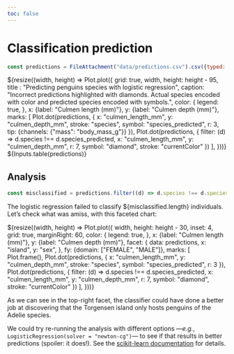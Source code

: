 ```yaml
---
toc: false
---
```


# Classification prediction

```js
const predictions = FileAttachment("data/predictions.csv").csv({typed: true});
```

<div class="grid grid-cols-1" style="grid-auto-rows: 420px;">
  <div class="card">
    ${resize((width, height) => Plot.plot({
        grid: true,
        width,
        height: height - 95,
        title : "Predicting penguins species with logistic regression",
        caption: "Incorrect predictions highlighted with diamonds. Actual species encoded with color and predicted species encoded with symbols.",
        color: {
          legend: true,
        },
        x: {label: "Culmen length (mm)"},
        y: {label: "Culmen depth (mm)"},
        marks: [
          Plot.dot(predictions, {
            x: "culmen_length_mm",
            y: "culmen_depth_mm",
            stroke: "species",
            symbol: "species_predicted",
            r: 3,
            tip: {channels: {"mass": "body_mass_g"}}
          }),
          Plot.dot(predictions, {
            filter: (d) => d.species !== d.species_predicted,
            x: "culmen_length_mm",
            y: "culmen_depth_mm",
            r: 7,
            symbol: "diamond",
            stroke: "currentColor"
          })
        ],
      }))}
  </div>
</div>
<div class="card" style="margin-bottom: 2rem;">
  ${Inputs.table(predictions)}
</div>

## Analysis

```js
const misclassified = predictions.filter((d) => d.species !== d.species_predicted);
```

The logistic regression failed to classify ${misclassified.length} individuals. Let’s check what was amiss, with this faceted chart:

<div class="grid grid-cols-1" style="grid-auto-rows: 560px;">
  <div class="card">
    ${resize((width, height) => Plot.plot({
        width,
        height: height - 30,
        inset: 4,
        grid: true,
        marginRight: 60,
        color: {
          legend: true,
        },
        x: {label: "Culmen length (mm)"},
        y: {label: "Culmen depth (mm)"},
        facet: {
          data: predictions,
          x: "island",
          y: "sex",
        },
        fy: {domain: ["FEMALE", "MALE"]},
        marks: [
          Plot.frame(),
          Plot.dot(predictions, {
            x: "culmen_length_mm",
            y: "culmen_depth_mm",
            stroke: "species",
            symbol: "species_predicted",
            r: 3
          }),
          Plot.dot(predictions, {
            filter: (d) => d.species !== d.species_predicted,
            x: "culmen_length_mm",
            y: "culmen_depth_mm",
            r: 7,
            symbol: "diamond",
            stroke: "currentColor"
          })
        ],
      }))}
  </div>
</div>

As we can see in the top-right facet, the classifier could have done a better job at discovering that the Torgensen island only hosts penguins of the Adelie species.

We could try re-running the analysis with different options —_e.g._, <code>LogisticRegression(solver = "newton-cg")</code>— to see if that results in better predictions (spoiler: it does!). See the [scikit-learn documentation](https://scikit-learn.org/stable/modules/generated/sklearn.linear_model.LogisticRegression.html) for details.
